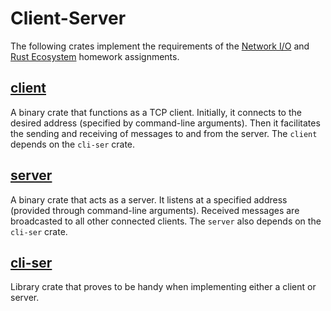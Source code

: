 # Client-Server

The following crates implement the requirements of the
[Network I/O](https://robot-dreams-rust.mag.wiki/9-network-io/index.html#homework)
and
[Rust Ecosystem](https://robot-dreams-rust.mag.wiki/11-rust-ecosystem/index.html#homework)
homework assignments.

## [client](./client)

A binary crate that functions as a TCP client.
Initially, it connects to the desired address (specified by command-line arguments).
Then it facilitates the sending and receiving of messages to and from the server.
The `client` depends on the `cli-ser` crate.

## [server](./server)

A binary crate that acts as a server.
It listens at a specified address (provided through command-line arguments).
Received messages are broadcasted to all other connected clients.
The `server` also depends on the `cli-ser` crate.

## [cli-ser](./cli-ser)

Library crate that proves to be handy when implementing either a client or server.
